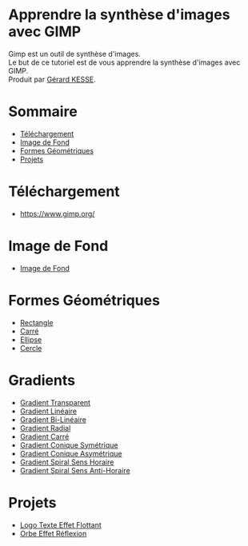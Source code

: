 # Apprendre la synthèse d'images avec GIMP 

Gimp est un outil de synthèse d'images.  
Le but de ce tutoriel est de vous apprendre la synthèse d'images avec GIMP.  
Produit par 
[Gérard KESSE](https://github.com/gkesse/ "https://github.com/gkesse").

# Sommaire
* [Téléchargement](#téléchargement "Téléchargement") 
* [Image de Fond](#image-de-fond "Image de Fond") 
* [Formes Géométriques](#formes-géométriques "Formes Géométriques") 
* [Projets](#projets "Projets") 

# Téléchargement
* https://www.gimp.org/

# Image de Fond
* [Image de Fond](Image_Fond "Image de Fond") 

# Formes Géométriques
* [Rectangle](Forme_Geometrique/Rectangle "Rectangle") 
* [Carré](Forme_Geometrique/Carre "Carré") 
* [Ellipse](Forme_Geometrique/Ellipse "Ellipse") 
* [Cercle](Forme_Geometrique/Cercle "Cercle") 

# Gradients
* [Gradient Transparent](Gradient/Transparent "Gradient Transparent") 
* [Gradient Linéaire](Gradient/Lineaire "Gradient Linéaire") 
* [Gradient Bi-Linéaire](Gradient/BiLineaire "Gradient Bi-Linéaire") 
* [Gradient Radial](Gradient/Radial "Gradient Radial") 
* [Gradient Carré](Gradient/Carre "Gradient Transparent") 
* [Gradient Conique Symétrique](Gradient/Conique_Symetrique "Gradient Conique Symétrique") 
* [Gradient Conique Asymétrique](Gradient/Conique_Asymetrique "Gradient Conique Asymétrique") 
* [Gradient Spiral Sens Horaire](Gradient/Transparent "Gradient Spiral Sens Horaire") 
* [Gradient Spiral Sens Anti-Horaire](Gradient/Transparent "Gradient Spiral Sens Anti-Horaire") 

# Projets
* [Logo Texte Effet Flottant](Logo#logo "Logo Texte Effet Flottant") 
* [Orbe Effet Réflexion](Orbe#orbe-effet-réflexion "Orbe Effet Réflexion") 
